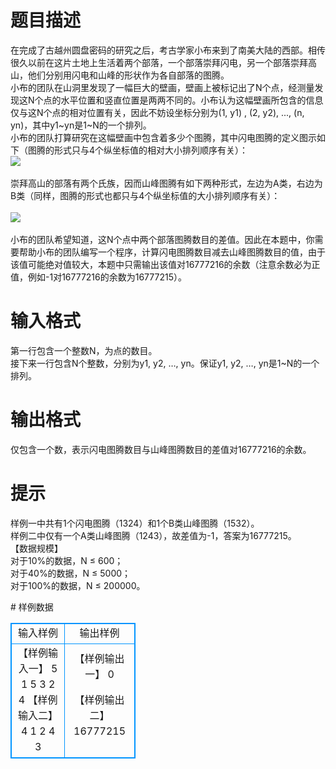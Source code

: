 # 

 
 # 题目描述 
<p>
在完成了古越州圆盘密码的研究之后，考古学家小布来到了南美大陆的西部。相传很久以前在这片土地上生活着两个部落，一个部落崇拜闪电，另一个部落崇拜高山，他们分别用闪电和山峰的形状作为各自部落的图腾。<br>小布的团队在山洞里发现了一幅巨大的壁画，壁画上被标记出了N个点，经测量发现这N个点的水平位置和竖直位置是两两不同的。小布认为这幅壁画所包含的信息仅与这N个点的相对位置有关，因此不妨设坐标分别为(1, y1) , (2, y2), ..., (n, yn)，其中y1~yn是1~N的一个排列。<br>小布的团队打算研究在这幅壁画中包含着多少个图腾，其中闪电图腾的定义图示如下（图腾的形式只与4个纵坐标值的相对大小排列顺序有关）：<br><img border="0" src="/source/joyoi/tyvj-3594/img/aHR0cDovL3d3dy5qb3lvaS5jbi9wcm9ibGVtL3R5dmotMzU5NC9wcm9ibGVtc19pbWFnZXMvMjQ0My8xMTQ1XzEuanBn.jpg"><br><br>崇拜高山的部落有两个氏族，因而山峰图腾有如下两种形式，左边为A类，右边为B类（同样，图腾的形式也都只与4个纵坐标值的大小排列顺序有关）：<br><br><img border="0" src="/source/joyoi/tyvj-3594/img/aHR0cDovL3d3dy5qb3lvaS5jbi9wcm9ibGVtL3R5dmotMzU5NC9wcm9ibGVtc19pbWFnZXMvMjQ0My8xMTQ1XzIuanBn.jpg"><br>     <br>小布的团队希望知道，这N个点中两个部落图腾数目的差值。因此在本题中，你需要帮助小布的团队编写一个程序，计算闪电图腾数目减去山峰图腾数目的值，由于该值可能绝对值较大，本题中只需输出该值对16777216的余数（注意余数必为正值，例如-1对16777216的余数为16777215）。<br></p> 

 
 # 输入格式 
<p>
第一行包含一个整数N，为点的数目。<br>接下来一行包含N个整数，分别为y1, y2, …, yn。保证y1, y2, …, yn是1~N的一个排列。<br></p> 

 
 # 输出格式 
<p>
仅包含一个数，表示闪电图腾数目与山峰图腾数目的差值对16777216的余数。<br></p> 

 
 # 提示 
<p>
样例一中共有1个闪电图腾（1324）和1个B类山峰图腾（1532）。<br>样例二中仅有一个A类山峰图腾（1243），故差值为-1，答案为16777215。<br>【数据规模】<br>对于10%的数据，N  ≤ 600；<br>对于40%的数据，N  ≤ 5000；<br>对于100%的数据，N ≤ 200000。<br></p> 
# 样例数据
<style>
        table,table tr th, table tr td { border:1px solid #0094ff; }
        table { width: 200px; min-height: 25px; line-height: 25px; text-align: center; border-collapse: collapse;}   
    </style>
<table>
	<tr>
		<td>输入样例</td>
		<td>输出样例</td>
	</tr>
<tr><td>【样例输入一】
       5
       1 5 3 2 4
【样例输入二】
       4
       1 2 4 3
</td><td>
【样例输出一】
0

【样例输出二】
16777215
</td></tr></table>
